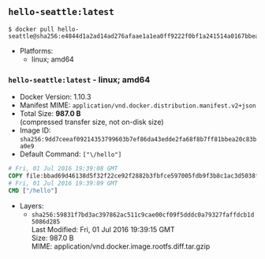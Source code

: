 ## `hello-seattle:latest`

```console
$ docker pull hello-seattle@sha256:e4844d1a2ad14ad276afaae1a1ea0ff9222f0bf1a241514a0167bbea13f74a23
```

-	Platforms:
	-	linux; amd64

### `hello-seattle:latest` - linux; amd64

-	Docker Version: 1.10.3
-	Manifest MIME: `application/vnd.docker.distribution.manifest.v2+json`
-	Total Size: **987.0 B**  
	(compressed transfer size, not on-disk size)
-	Image ID: `sha256:9dd7ceeaf09214353799603b7ef86da43edde2fa68f8b7ff81bbea20c83ba0e9`
-	Default Command: `["\/hello"]`

```dockerfile
# Fri, 01 Jul 2016 19:39:08 GMT
COPY file:bbad69d46138d5f32f22ce92f2882b3fbfce597005fdb9f3b8c1ac3d5038f519 in /
# Fri, 01 Jul 2016 19:39:09 GMT
CMD ["/hello"]
```

-	Layers:
	-	`sha256:59831f7bd3ac397862ac511c9cae00cf09f5dddc0a79327faffdcb1d5086d285`  
		Last Modified: Fri, 01 Jul 2016 19:39:15 GMT  
		Size: 987.0 B  
		MIME: application/vnd.docker.image.rootfs.diff.tar.gzip
